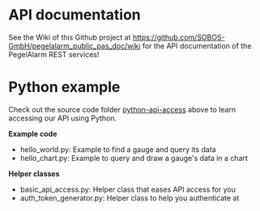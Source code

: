 # API documentation
See the Wiki of this Github project at https://github.com/SOBOS-GmbH/pegelalarm_public_pas_doc/wiki for the API documentation of the PegelAlarm REST services!

# Python example
Check out the source code folder [python-api-access](https://github.com/SOBOS-GmbH/pegelalarm_public_pas_doc/tree/master/python-api-access) above to learn accessing our API using Python.

**Example code**
- hello_world.py: Example to find a gauge and query its data
- hello_chart.py: Example to query and draw a gauge's data in a chart

**Helper classes**
- basic_api_access.py: Helper class that eases API access for you
- auth_token_generator.py: Helper class to help you authenticate at